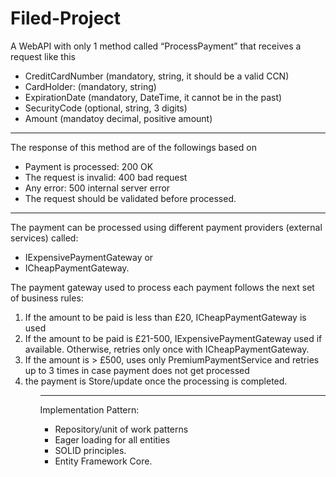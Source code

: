 # Filed-Project

A WebAPI with only 1 method called “ProcessPayment” that receives a request like this
- CreditCardNumber (mandatory, string, it should be a valid CCN)
- CardHolder: (mandatory, string)
- ExpirationDate (mandatory, DateTime, it cannot be in the past)
- SecurityCode (optional, string, 3 digits)
- Amount (mandatoy decimal, positive amount)
<hr />

The response of this method are of the followings based on
- Payment is processed: 200 OK
- The request is invalid: 400 bad request
- Any error: 500 internal server error
- The request should be validated before processed.

<hr />

The payment can be processed using different payment providers (external services) called:
- IExpensivePaymentGateway or
- ICheapPaymentGateway.
<p>The payment gateway used to process each payment follows the next set of business
rules: </p>
<ol>
   
<li>If the amount to be paid is less than £20, ICheapPaymentGateway is used </li>
<li>If the amount to be paid is £21-500, IExpensivePaymentGateway used if available. Otherwise, retries only once with ICheapPaymentGateway. </li>
<li>If the amount is > £500, uses only PremiumPaymentService and retries up to 3 times in case payment does not get processed </li>
<li> the payment is Store/update once the processing is completed.
 <ol/>
   
<hr />
  
Implementation Pattern:
- Repository/unit of work patterns
- Eager loading for all entities
- SOLID principles.
- Entity Framework Core.
